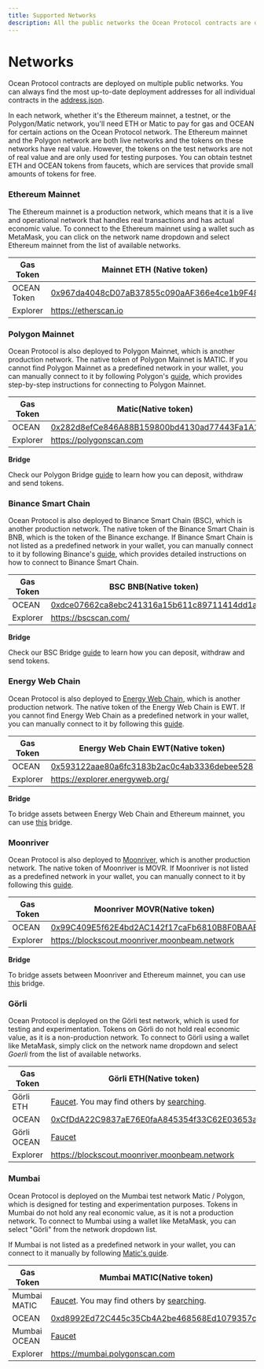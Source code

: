 ```yaml
---
title: Supported Networks
description: All the public networks the Ocean Protocol contracts are deployed to.
---
```


# Networks

Ocean Protocol contracts are deployed on multiple public networks. You can always find the most up-to-date deployment addresses for all individual contracts in the [address.json](https://github.com/oceanprotocol/contracts/blob/v4main/addresses/address.json).

In each network, whether it's the Ethereum mainnet, a testnet, or the Polygon/Matic network, you'll need ETH or Matic to pay for gas and OCEAN for certain actions on the Ocean Protocol network. The Ethereum mainnet and the Polygon network are both live networks and the tokens on these networks have real value. However, the tokens on the test networks are not of real value and are only used for testing purposes. You can obtain testnet ETH and OCEAN tokens from faucets, which are services that provide small amounts of tokens for free.

### Ethereum Mainnet

The Ethereum mainnet is a production network, which means that it is a live and operational network that handles real transactions and has actual economic value. To connect to the Ethereum mainnet using a wallet such as MetaMask, you can click on the network name dropdown and select Ethereum mainnet from the list of available networks.

<table><thead><tr><th width="186">Gas Token</th><th>Mainnet ETH (Native token)</th></tr></thead><tbody><tr><td>OCEAN Token</td><td><a href="https://etherscan.io/token/0x967da4048cD07aB37855c090aAF366e4ce1b9F48">0x967da4048cD07aB37855c090aAF366e4ce1b9F48</a></td></tr><tr><td>Explorer</td><td><a href="https://etherscan.io">https://etherscan.io</a></td></tr></tbody></table>

### Polygon Mainnet

Ocean Protocol is also deployed to Polygon Mainnet, which is another production network. The native token of Polygon Mainnet is MATIC. If you cannot find Polygon Mainnet as a predefined network in your wallet, you can manually connect to it by following Polygon's [guide](https://wiki.polygon.technology/docs/develop/metamask/config-polygon-on-metamask/#add-the-polygon-network-manually), which provides step-by-step instructions for connecting to Polygon Mainnet.

<table><thead><tr><th width="198">Gas Token</th><th>Matic(Native token)</th></tr></thead><tbody><tr><td>OCEAN</td><td><a href="https://polygonscan.com/token/0x282d8efce846a88b159800bd4130ad77443fa1a1">0x282d8efCe846A88B159800bd4130ad77443Fa1A1</a></td></tr><tr><td>Explorer</td><td><a href="https://polygonscan.com">https://polygonscan.com</a></td></tr></tbody></table>

**Bridge**

Check our Polygon Bridge [guide](bridges.md) to learn how you can deposit, withdraw and send tokens.

### Binance Smart Chain

Ocean Protocol is also deployed to Binance Smart Chain (BSC), which is another production network. The native token of the Binance Smart Chain is BNB, which is the token of the Binance exchange. If Binance Smart Chain is not listed as a predefined network in your wallet, you can manually connect to it by following Binance's [guide](https://academy.binance.com/en/articles/connecting-metamask-to-binance-smart-chain), which provides detailed instructions on how to connect to Binance Smart Chain.

<table><thead><tr><th width="205">Gas Token</th><th>BSC BNB(Native token)</th></tr></thead><tbody><tr><td>OCEAN</td><td><a href="https://bscscan.com/token/0xdce07662ca8ebc241316a15b611c89711414dd1a">0xdce07662ca8ebc241316a15b611c89711414dd1a</a></td></tr><tr><td>Explorer</td><td><a href="https://bscscan.com/">https://bscscan.com/</a></td></tr></tbody></table>

**Bridge**

Check our BSC Bridge [guide](bridges.md#binance-smart-chain-bsc-bridge) to learn how you can deposit, withdraw and send tokens.

### Energy Web Chain

Ocean Protocol is also deployed to [Energy Web Chain](https://energy-web-foundation.gitbook.io/energy-web/technology/trust-layer-energy-web-chain), which is another production network. The native token of the Energy Web Chain is EWT. If you cannot find Energy Web Chain as a predefined network in your wallet, you can manually connect to it by following this [guide](https://energy-web-foundation.gitbook.io/energy-web/how-tos-and-tutorials/connect-to-energy-web-chain-main-network-with-metamash).

<table><thead><tr><th width="206">Gas Token</th><th>Energy Web Chain EWT(Native token)</th></tr></thead><tbody><tr><td>OCEAN</td><td><a href="https://explorer.energyweb.org/token/0x593122aae80a6fc3183b2ac0c4ab3336debee528">0x593122aae80a6fc3183b2ac0c4ab3336debee528</a></td></tr><tr><td>Explorer</td><td><a href="https://explorer.energyweb.org/">https://explorer.energyweb.org/</a></td></tr></tbody></table>

**Bridge**

To bridge assets between Energy Web Chain and Ethereum mainnet, you can use [this](https://bridge.carbonswap.exchange/) bridge.

### Moonriver

Ocean Protocol is also deployed to [Moonriver](https://docs.moonbeam.network/builders/get-started/networks/moonriver/), which is another production network. The native token of Moonriver is MOVR. If Moonriver is not listed as a predefined network in your wallet, you can manually connect to it by following this [guide](https://docs.moonbeam.network/builders/get-started/networks/moonriver/#connect-metamask).

<table><thead><tr><th width="206">Gas Token</th><th>Moonriver MOVR(Native token)</th></tr></thead><tbody><tr><td>OCEAN</td><td><a href="https://blockscout.moonriver.moonbeam.network/token/0x99C409E5f62E4bd2AC142f17caFb6810B8F0BAAE/token-transfers">0x99C409E5f62E4bd2AC142f17caFb6810B8F0BAAE</a></td></tr><tr><td>Explorer</td><td><a href="https://blockscout.moonriver.moonbeam.network">https://blockscout.moonriver.moonbeam.network</a></td></tr></tbody></table>

**Bridge**

To bridge assets between Moonriver and Ethereum mainnet, you can use [this](https://anyswap.exchange/#/bridge) bridge.

### Görli

Ocean Protocol is deployed on the Görli test network, which is used for testing and experimentation. Tokens on Görli do not hold real economic value, as it is a non-production network. To connect to Görli using a wallet like MetaMask, simply click on the network name dropdown and select _Goerli_ from the list of available networks.

<table><thead><tr><th width="207">Gas Token</th><th>Görli ETH(Native token)</th></tr></thead><tbody><tr><td>Görli ETH</td><td><a href="https://goerlifaucet.com/">Faucet</a>. You may find others by <a href="https://www.google.com/search?q=goerli+ether+faucet%5C&#x26;oq=goerli+ether+faucet">searching</a>.</td></tr><tr><td>OCEAN</td><td><a href="https://goerli.etherscan.io/address/0xcfdda22c9837ae76e0faa845354f33c62e03653a">0xCfDdA22C9837aE76E0faA845354f33C62E03653a</a></td></tr><tr><td>Görli OCEAN</td><td><a href="https://faucet.goerli.oceanprotocol.com">Faucet</a></td></tr><tr><td>Explorer</td><td><a href="https://blockscout.moonriver.moonbeam.network">https://blockscout.moonriver.moonbeam.network</a></td></tr></tbody></table>

### Mumbai

Ocean Protocol is deployed on the Mumbai test network Matic / Polygon, which is designed for testing and experimentation purposes. Tokens in Mumbai do not hold any real economic value, as it is not a production network. To connect to Mumbai using a wallet like MetaMask, you can select "Görli" from the network dropdown list.

If Mumbai is not listed as a predefined network in your wallet, you can connect to it manually by following [Matic's guide](https://wiki.polygon.technology/docs/develop/metamask/config-polygon-on-metamask/).

<table><thead><tr><th width="216">Gas Token</th><th>Mumbai MATIC(Native token)</th></tr></thead><tbody><tr><td>Mumbai MATIC</td><td><a href="https://faucet.matic.network/">Faucet</a>. You may find others by <a href="https://www.google.com/search?q=mumbai+faucet">searching</a>.</td></tr><tr><td>OCEAN</td><td><a href="https://mumbai.polygonscan.com/token/0xd8992Ed72C445c35Cb4A2be468568Ed1079357c8">0xd8992Ed72C445c35Cb4A2be468568Ed1079357c8</a></td></tr><tr><td>Mumbai OCEAN</td><td><a href="https://faucet.mumbai.oceanprotocol.com/">Faucet</a></td></tr><tr><td>Explorer</td><td><a href="https://mumbai.polygonscan.com">https://mumbai.polygonscan.com</a></td></tr></tbody></table>

